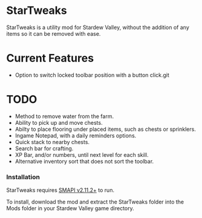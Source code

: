 # StarTweaks

StarTweaks is a utility mod for Stardew&nbsp;Valley, without the addition of any items so it can be removed with ease.

# Current Features

  - Option to switch locked toolbar position with a button click.git 

# TODO

  - Method to remove water from the farm.
  - Ability to pick up and move chests.
  - Abilty to place flooring under placed items, such as chests or sprinklers.
  - Ingame Notepad, with a daily reminders options.
  - Quick stack to nearby chests.
  - Search bar for crafting.
  - XP Bar, and/or numbers, until next level for each skill.
  - Alternative inventory sort that does not sort the toolbar.

### Installation

StarTweaks requires [SMAPI v2.11.2+](https://smapi.io/) to run.

To install, download the mod and extract the StarTweaks folder into the Mods folder in your Stardew&nbsp;Valley game directory.